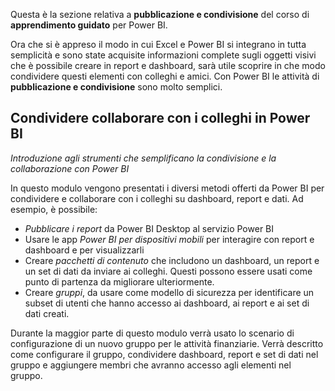 Questa è la sezione relativa a **pubblicazione e condivisione** del corso di **apprendimento guidato** per Power BI.

Ora che si è appreso il modo in cui Excel e Power BI si integrano in tutta semplicità e sono state acquisite informazioni complete sugli oggetti visivi che è possibile creare in report e dashboard, sarà utile scoprire in che modo condividere questi elementi con colleghi e amici. Con Power BI le attività di **pubblicazione e condivisione** sono molto semplici.

## <a name="share-and-collaborate-with-colleagues-in-power-bi"></a>Condividere collaborare con i colleghi in Power BI
*Introduzione agli strumenti che semplificano la condivisione e la collaborazione con Power BI*

In questo modulo vengono presentati i diversi metodi offerti da Power BI per condividere e collaborare con i colleghi su dashboard, report e dati. Ad esempio, è possibile:

* *Pubblicare i report* da Power BI Desktop al servizio Power BI
* Usare le app *Power BI per dispositivi mobili* per interagire con report e dashboard e per visualizzarli
* Creare *pacchetti di contenuto* che includono un dashboard, un report e un set di dati da inviare ai colleghi. Questi possono essere usati come punto di partenza da migliorare ulteriormente.
* Creare *gruppi*, da usare come modello di sicurezza per identificare un subset di utenti che hanno accesso ai dashboard, ai report e ai set di dati creati.

Durante la maggior parte di questo modulo verrà usato lo scenario di configurazione di un nuovo gruppo per le attività finanziarie. Verrà descritto come configurare il gruppo, condividere dashboard, report e set di dati nel gruppo e aggiungere membri che avranno accesso agli elementi nel gruppo.


